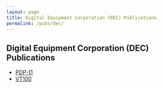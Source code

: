 ```yaml
---
layout: page
title: Digital Equipment Corporation (DEC) Publications
permalink: /pubs/dec/
---
```


Digital Equipment Corporation (DEC) Publications
------------------------------------------------

* [PDP-11](pdp11/)
* [VT100](vt100/)
